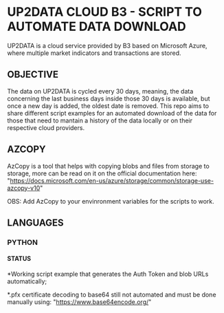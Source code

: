 # UP2DATA CLOUD B3 - SCRIPT TO AUTOMATE DATA DOWNLOAD
UP2DATA is a cloud service provided by B3 based on Microsoft Azure, where multiple market indicators and transactions are stored.

## OBJECTIVE
The data on UP2DATA is cycled every 30 days, meaning, the data concerning the last business days inside those 30 days is available,
but once a new day is added, the oldest date is removed. 
This repo aims to share different script examples for an automated download of the data
for those that need to mantain a history of the data locally or on their respective cloud providers.

## AZCOPY
AzCopy is a tool that helps with copying blobs and files from storage to storage,
more can be read on it on the official documentation here:
"https://docs.microsoft.com/en-us/azure/storage/common/storage-use-azcopy-v10"  


OBS: Add AzCopy to your envinronment variables for the scripts to work.

## LANGUAGES
### PYTHON
#### STATUS
*Working script example that generates the Auth Token and blob URLs automatically;


*.pfx certificate decoding to base64 still not automated and must be done manually using: 
"https://www.base64encode.org/"
